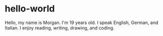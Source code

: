 # hello-world

Hello, my name is Morgan. I'm 19 years old. I speak English, German, and Italian. I enjoy reading, writing, drawing, and coding.
